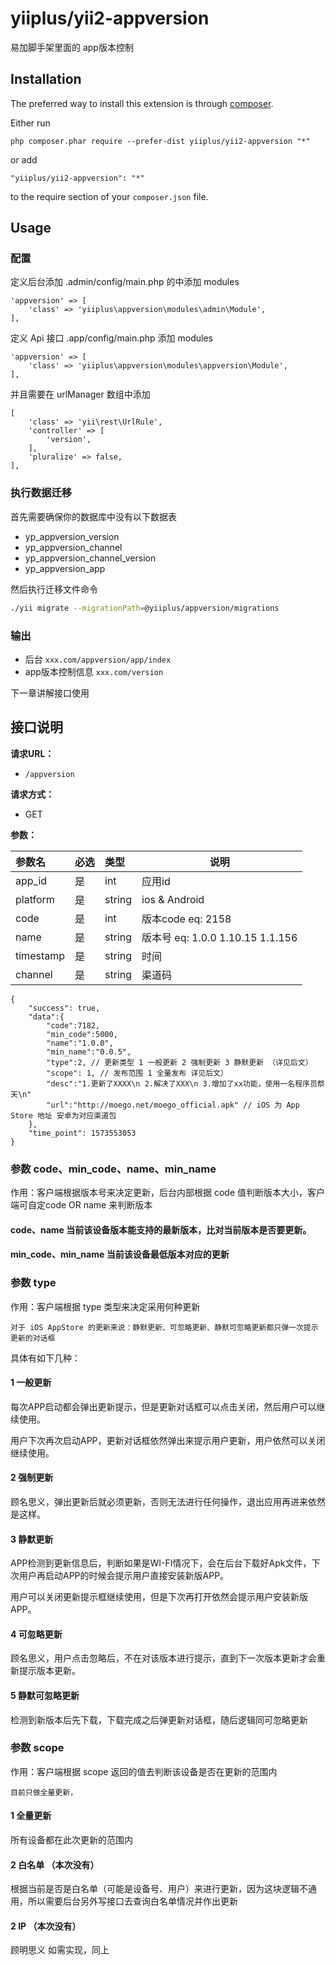 yiiplus/yii2-appversion
=======================
易加脚手架里面的 app版本控制

Installation
------------

The preferred way to install this extension is through [composer](http://getcomposer.org/download/).

Either run

```
php composer.phar require --prefer-dist yiiplus/yii2-appversion "*"
```

or add

```
"yiiplus/yii2-appversion": "*"
```

to the require section of your `composer.json` file.


Usage
-----
### 配置
定义后台添加 .admin/config/main.php 的中添加 modules
```$xslt
'appversion' => [
    'class' => 'yiiplus\appversion\modules\admin\Module',
],
````
定义 Api 接口 .app/config/main.php 添加 modules
```$xslt
'appversion' => [
    'class' => 'yiiplus\appversion\modules\appversion\Module',
],
````
并且需要在 urlManager 数组中添加
```$xslt
[
    'class' => 'yii\rest\UrlRule',
    'controller' => [
        'version',
    ],
    'pluralize' => false,
],
```

### 执行数据迁移
首先需要确保你的数据库中没有以下数据表
* yp_appversion_version
* yp_appversion_channel
* yp_appversion_channel_version
* yp_appversion_app

然后执行迁移文件命令
```bash
./yii migrate --migrationPath=@yiiplus/appversion/migrations
```

### 输出
* 后台 `xxx.com/appversion/app/index`
* app版本控制信息 `xxx.com/version`

下一章讲解接口使用

接口说明
-----

**请求URL：**
- `/appversion`

**请求方式：**
- GET

**参数：**

| 参数名       | 必选 | 类型   | 说明      |
| :----------- | :--- | :----- | --------- |
| app_id    | 是   | int | 应用id |
| platform | 是   | string | ios & Android |
| code | 是 | int | 版本code eq: 2158 |
| name | 是 | string | 版本号  eq: 1.0.0  1.10.15  1.1.156 |
| timestamp | 是 | string | 时间 |
| channel | 是 | string | 渠道码 |

```$xslt
{
    "success": true,
    "data":{
        "code":7182,
        "min_code":5000,
        "name":"1.0.0",
        "min_name":"0.0.5",
        "type":2, // 更新类型 1 一般更新 2 强制更新 3 静默更新 （详见后文）
        "scope": 1, // 发布范围 1 全量发布 详见后文）
        "desc":"1.更新了XXXX\n 2.解决了XXX\n 3.增加了xx功能，使用一名程序员祭天\n"
        "url":"http://moego.net/moego_official.apk" // iOS 为 App Store 地址 安卓为对应渠道包
    },
    "time_point": 1573553053
}
```
### 参数 code、min_code、name、min_name
作用：客户端根据版本号来决定更新，后台内部根据 code 值判断版本大小，客户端可自定code OR name 来判断版本
#### code、name 当前该设备版本能支持的最新版本，比对当前版本是否要更新。
#### min_code、min_name 当前该设备最低版本对应的更新

### 参数 type
作用：客户端根据 type 类型来决定采用何种更新
```
对于 iOS AppStore 的更新来说：静默更新、可忽略更新、静默可忽略更新都只弹一次提示更新的对话框
```

具体有如下几种：
#### 1 一般更新
每次APP启动都会弹出更新提示，但是更新对话框可以点击关闭，然后用户可以继续使用。

用户下次再次启动APP，更新对话框依然弹出来提示用户更新，用户依然可以关闭继续使用。
#### 2 强制更新
顾名思义，弹出更新后就必须更新，否则无法进行任何操作，退出应用再进来依然是这样。

#### 3 静默更新
APP检测到更新信息后，判断如果是WI-FI情况下，会在后台下载好Apk文件，下次用户再启动APP的时候会提示用户直接安装新版APP。

用户可以关闭更新提示框继续使用，但是下次再打开依然会提示用户安装新版APP。
#### 4 可忽略更新
顾名思义，用户点击忽略后，不在对该版本进行提示，直到下一次版本更新才会重新提示版本更新。

#### 5 静默可忽略更新
检测到新版本后先下载，下载完成之后弹更新对话框，随后逻辑同可忽略更新


### 参数 scope 
作用：客户端根据 scope 返回的值去判断该设备是否在更新的范围内
```
目前只做全量更新，
```
#### 1 全量更新
所有设备都在此次更新的范围内
#### 2 白名单 （本次没有）
根据当前是否是白名单（可能是设备号、用户）来进行更新，因为这块逻辑不通用，所以需要后台另外写接口去查询白名单情况并作出更新
#### 2 IP （本次没有）
顾明思义 如需实现，同上
